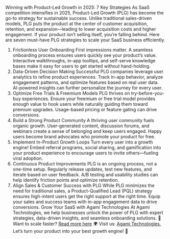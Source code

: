 Winning with Product-Led Growth in 2025: 7 Key Strategies
As SaaS competition intensifies in 2025, Product-Led Growth (PLG) has become the go-to strategy for sustainable success. Unlike traditional sales-driven models, PLG puts the product at the center of customer acquisition, retention, and expansion—leading to lower acquisition costs and higher engagement.
If your product isn’t selling itself, you’re falling behind. Here are seven must-have PLG strategies to scale your SaaS business efficiently.
1. Frictionless User Onboarding
First impressions matter. A seamless onboarding process ensures users quickly see your product’s value. Interactive walkthroughs, in-app tooltips, and self-serve knowledge bases make it easy for users to get started without hand-holding.
2. Data-Driven Decision Making
Successful PLG companies leverage user analytics to refine product experiences. Track in-app behavior, analyze engagement patterns, and optimize features based on real user data. AI-powered insights can further personalize the journey for every user.
3. Optimize Free Trials & Freemium Models
PLG thrives on try-before-you-buy experiences. Ensure your freemium or free trial model provides enough value to hook users while naturally guiding them toward premium upgrades. Usage-based pricing or feature gating can drive conversions.
4. Build a Strong Product Community
A thriving user community fuels organic growth. User-generated content, discussion forums, and webinars create a sense of belonging and keep users engaged. Happy users become brand advocates who promote your product for free.
5. Implement In-Product Growth Loops
Turn every user into a growth engine! Embed referral programs, social sharing, and gamification into your product experience to encourage users to invite others—fueling viral adoption.
6. Continuous Product Improvements
PLG is an ongoing process, not a one-time setup. Regularly release updates, test new features, and iterate based on user feedback. A/B testing and usability studies can help identify friction points and optimize retention.
7. Align Sales & Customer Success with PLG
While PLG minimizes the need for traditional sales, a Product-Qualified Lead (PQL) strategy ensures high-intent users get the right support at the right time. Equip your sales and success teams with in-app engagement data to drive conversions.
Grow Your SaaS with Agami Technologies
At Agami Technologies, we help businesses unlock the power of PLG with expert strategies, data-driven insights, and seamless onboarding solutions.
🚀 Want to scale faster? <a href="https://blog.agamitechnologies.com/product-led-growth-strategy/">Read more here</a>
🌍 Visit us: <a href="https://agamitechnologies.com/">Agami Technologies.</a>
Let’s turn your product into your best growth engine! 🚀
